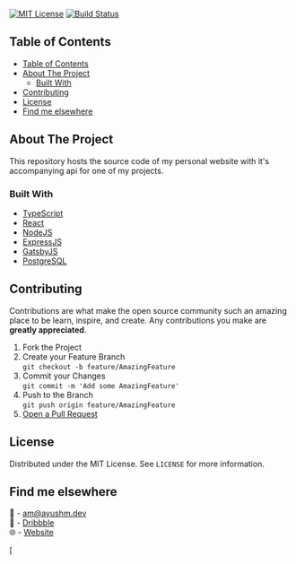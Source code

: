 <!-- PROJECT SHIELDS -->
<!--
*** I'm using markdown "reference style" links for readability.
*** Reference links are enclosed in brackets [ ] instead of parentheses ( ).
*** See the bottom of this document for the declaration of the reference variables
*** for contributors-url, forks-url, etc. This is an optional, concise syntax you may use.
*** https://www.markdownguide.org/basic-syntax/#reference-style-links
-->

[![MIT License][license-shield]][license-url]
[![Build Status](https://dev.azure.com/hsuay/hsuay/_apis/build/status/PrunedNeuron.icon-request-api?branchName=master)](https://dev.azure.com/hsuay/hsuay/_build/latest?definitionId=1&branchName=master)


<!-- TABLE OF CONTENTS -->
## Table of Contents

- [Table of Contents](#table-of-contents)
- [About The Project](#about-the-project)
	- [Built With](#built-with)
- [Contributing](#contributing)
- [License](#license)
- [Find me elsewhere](#find-me-elsewhere)

<!-- ABOUT THE PROJECT -->
## About The Project

This repository hosts the source code of my personal website with it's accompanying api for one of my projects.

### Built With

* [TypeScript](https://www.typescriptlang.org/)
* [React](https://reactjs.org/)
* [NodeJS](https://nodejs.org/)
* [ExpressJS](https://expressjs.com/)
* [GatsbyJS](https://www.gatsbyjs.org/)
* [PostgreSQL](https://www.postgresql.org/)

<!-- CONTRIBUTING -->
## Contributing

Contributions are what make the open source community such an amazing place to be learn, inspire, and create. Any contributions you make are **greatly appreciated**.

1. Fork the Project
2. Create your Feature Branch<br>
  `git checkout -b feature/AmazingFeature`
3. Commit your Changes<br>
  `git commit -m 'Add some AmazingFeature'`
4. Push to the Branch<br>
  `git push origin feature/AmazingFeature`
5. <a href="https://help.github.com/en/github/collaborating-with-issues-and-pull-requests/creating-a-pull-request">Open a Pull Request</a>

<!-- LICENSE -->
## License

Distributed under the MIT License. See `LICENSE` for more information.

<!-- CONTACT -->

## Find me elsewhere
:email: - [am@ayushm.dev](mailto:am@ayushm.dev)<br>
:basketball: - [Dribbble](https://dribbble.com/ayush)<br>
:globe_with_meridians: - [Website](https://ayushm.dev)

<!-- MARKDOWN LINKS & IMAGES -->
<!-- https://www.markdownguide.org/basic-syntax/#reference-style-links -->
[azure-build-latest]: https://dev.azure.com/hsuay/hsuay/_build/latest?definitionId=1&branchName=master
[azure-build-status]: https://dev.azure.com/hsuay/hsuay/_apis/build/status/PrunedNeuron.icon-request-api?branchName=master
[license-shield]: https://img.shields.io/github/license/othneildrew/Best-README-Template.svg?style=flat-square
[license-url]: https://github.com/othneildrew/Best-README-Template/blob/master/LICENSE.txt
[